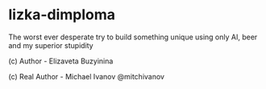 # lizka-dimploma


The worst ever desperate try to build something unique using only AI, beer and my superior stupidity

(c) Author - Elizaveta Buzyinina
































(c) Real Author - Michael Ivanov @mitchivanov
